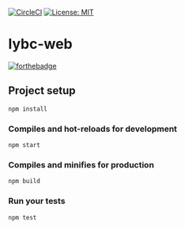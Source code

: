 
[![CircleCI](https://circleci.com/gh/lautin0/lybc-web.svg?style=svg)](https://app.circleci.com/pipelines/github/lautin0/lybc-web) [![License: MIT](https://img.shields.io/badge/License-MIT-blue.svg)](https://opensource.org/licenses/MIT)


# lybc-web

[![forthebadge](https://forthebadge.com/images/badges/built-with-love.svg)](https://github.com/lautin0/lybc-web)

## Project setup

```
npm install
```

### Compiles and hot-reloads for development

```
npm start
```

### Compiles and minifies for production

```
npm build
```

### Run your tests

```
npm test
```
